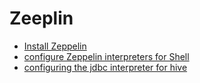 # Zeeplin
* [Install Zeppelin](../documents/mod08_ex02__installing_zeppelin.pdf)
* [configure Zeppelin interpreters for Shell](mod08_ex03__configuring_the_shell_interpreter.pdf)
* [configuring the jdbc interpreter for hive](mod08_ex04__configuring_the_jdbc_interpreter_for_hive)

